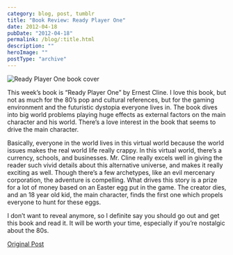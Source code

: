 ```yaml
---
category: blog, post, tumblr
title: "Book Review: Ready Player One"
date: 2012-04-18
pubDate: "2012-04-18"
permalink: /blog/:title.html
description: ""
heroImage: ""
postType: "archive"
---
```


![Ready Player One book cover](http://68.media.tumblr.com/tumblr_m2ahw4TjVX1qz81kho1_250.jpg)

This week’s book is “Ready Player One” by Ernest Cline. I love this book, but not as much for the 80’s pop and cultural references, but for the gaming environment and the futuristic dystopia everyone lives in. The book dives into big world problems playing huge effects as external factors on the main character and his world. There’s a love interest in the book that seems to drive the main character.

Basically, everyone in the world lives in this virtual world because the world issues makes the real world life really crappy. In this virtual world, there’s a currency, schools, and businesses. Mr. Cline really excels well in giving the reader such vivid details about this alternative universe, and makes it really exciting as well. Though there’s a few archetypes, like an evil mercenary corporation, the adventure is compelling. What drives this story is a prize for a lot of money based on an Easter egg put in the game. The creator dies, and an 18 year old kid, the main character, finds the first one which propels everyone to hunt for these eggs.

I don’t want to reveal anymore, so I definite say you should go out and get this book and read it. It will be worth your time, especially if you’re nostalgic about the 80s.

[Original Post](http://jermspeaks.com/post/21329643714/this-weeks-book-is-ready-player-one-by-ernest)
